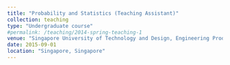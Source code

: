 ```yaml
---
title: "Probability and Statistics (Teaching Assistant)"
collection: teaching
type: "Undergraduate course"
#permalink: /teaching/2014-spring-teaching-1
venue: "Singapore University of Technology and Design, Engineering Product Development"
date: 2015-09-01
location: "Singapore, Singapore"
---
```

